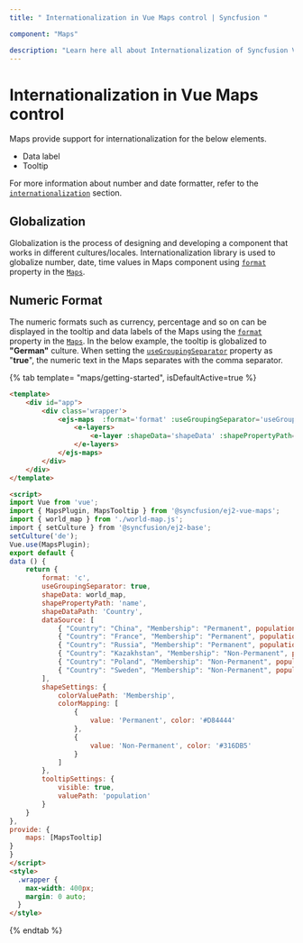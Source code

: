 ```yaml
---
title: " Internationalization in Vue Maps control | Syncfusion "

component: "Maps"

description: "Learn here all about Internationalization of Syncfusion Vue Maps control and more."
---
```


# Internationalization in Vue Maps control

Maps provide support for internationalization for the below elements.

* Data label
* Tooltip

For more information about number and date formatter, refer to the [`internationalization`](http://ej2.syncfusion.com/documentation/base/intl.html) section.

<!-- markdownlint-disable MD036 -->

## Globalization

Globalization is the process of designing and developing a component that works in different
cultures/locales. Internationalization library is used to globalize number, date, time values in
Maps component using [`format`](../api/maps/mapsModel/#format) property in the [`Maps`](../api/maps/mapsModel/).

## Numeric Format

The numeric formats such as currency, percentage and so on can be displayed in the tooltip and data labels of the Maps using the [`format`](../api/maps/mapsModel/#format) property in the [`Maps`](../api/maps/mapsModel/). In the below example, the tooltip is globalized to **"German"** culture. When setting the [`useGroupingSeparator`](../api/maps/mapsModel/#usegroupingseparator) property as "**true**", the numeric text in the Maps separates with the comma separator.

{% tab template= "maps/getting-started", isDefaultActive=true %}

```html
<template>
    <div id="app">
        <div class='wrapper'>
            <ejs-maps  :format='format' :useGroupingSeparator='useGroupingSeparator' >
                <e-layers>
                    <e-layer :shapeData='shapeData' :shapePropertyPath='shapePropertyPath' :shapeDataPath='shapeDataPath' :dataSource='dataSource' :shapeSettings='shapeSettings' :tooltipSettings='tooltipSettings'></e-layer>
                </e-layers>
            </ejs-maps>
        </div>
    </div>
</template>

<script>
import Vue from 'vue';
import { MapsPlugin, MapsTooltip } from '@syncfusion/ej2-vue-maps';
import { world_map } from './world-map.js';
import { setCulture } from '@syncfusion/ej2-base';
setCulture('de');
Vue.use(MapsPlugin);
export default {
data () {
    return {
        format: 'c',
        useGroupingSeparator: true,
        shapeData: world_map,
        shapePropertyPath: 'name',
        shapeDataPath: 'Country',
        dataSource: [
            { "Country": "China", "Membership": "Permanent", population: '38332521' },
            { "Country": "France", "Membership": "Permanent", population: '19651127' },
            { "Country": "Russia", "Membership": "Permanent", population: '3090416' },
            { "Country": "Kazakhstan", "Membership": "Non-Permanent", population: '1232521' },
            { "Country": "Poland", "Membership": "Non-Permanent", population: '90332521' },
            { "Country": "Sweden", "Membership": "Non-Permanent", population: '383521' }
        ],
        shapeSettings: {
            colorValuePath: 'Membership',
            colorMapping: [
                {
                    value: 'Permanent', color: '#D84444'
                },
                {
                    value: 'Non-Permanent', color: '#316DB5'
                }
            ]
        },
        tooltipSettings: {
            visible: true,
            valuePath: 'population'
        }
    }
},
provide: {
    maps: [MapsTooltip]
}
}
</script>
<style>
  .wrapper {
    max-width: 400px;
    margin: 0 auto;
  }
</style>
```

{% endtab %}
